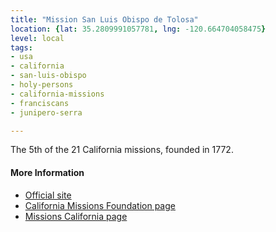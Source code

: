 ```yaml
---
title: "Mission San Luis Obispo de Tolosa"
location: {lat: 35.2809991057781, lng: -120.664704058475}
level: local
tags:
- usa
- california
- san-luis-obispo
- holy-persons
- california-missions
- franciscans
- junipero-serra

---
```



The 5th of the 21 California missions, founded in 1772.

#### More Information

* [Official site](https://www.missionsanluisobispo.org/)
* [California Missions Foundation page](https://californiamissionsfoundation.org/mission-san-luis-obispo/)
* [Missions California page](https://www.missionscalifornia.com/missions/san-luis-obispo-de-tolosa/)





